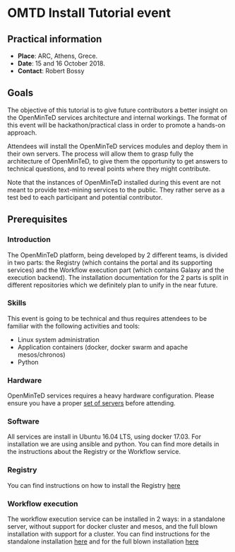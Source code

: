 # OMTD Install Tutorial event

## Practical information

* **Place**: ARC, Athens, Grece.
* **Date**: 15 and 16 October 2018.
* **Contact**: Robert Bossy

## Goals

The objective of this tutorial is to give future contributors a better insight on the OpenMinTeD services architecture and internal workings. The format of this event will be hackathon/practical class in order to promote a hands-on approach.

Attendees will install the OpenMinTeD services modules and deploy them in their own servers. The process will allow them to grasp fully the architecture of OpenMinTeD, to give them the opportunity to get answers to technical questions, and to reveal points where they might contribute.

Note that the instances of OpenMinTeD installed during this event are not meant to provide text-mining services to the public. They rather serve as a test bed to each participant and potential contributor.

## Prerequisites

### Introduction
The OpenMinTeD platform, being developed by 2 different teams, is divided in two parts: the Registry (which contains the portal and its supporting services) and the Workflow execution part (which contains Galaxy and the execution backend). The installation documentation for the 2 parts is split in different repositories which we definitely plan to unify in the near future.

### Skills

This event is going to be technical and thus requires attendees to be familiar with the following activities and tools:

* Linux system administration
* Application containers (docker, docker swarm and apache mesos/chronos)
* Python

### Hardware

OpenMinTeD services requires a heavy hardware configuration. Please ensure you have a proper [set of servers](https://github.com/openminted/install-tutorial/blob/master/hardware-requirements.md) before attending.

### Software
All services are install in Ubuntu 16.04 LTS, using docker 17.03. For installation we are using ansible and python. You can find more details in the instructions about the Registry or the Workflow service.

### Registry
You can find instructions on how to install the Registry [here](https://www.google.com)

### Workflow execution
The workflow execution service can be installed in 2 ways: in a standalone server, without support for docker cluster and mesos, and the full blown installation with support for a cluster. You can find instructions for the standalone installation [here](https://github.com/openminted/omtd-standalone-setup) and for the full blown installation [here](https://github.com/openminted/omtd-stack-setup/blob/master/docs/deployment_guide.md)
